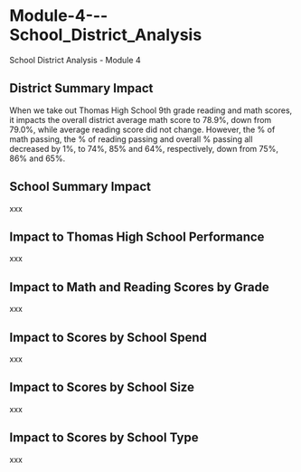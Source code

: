# Module-4---School_District_Analysis
School District Analysis - Module 4
## District Summary Impact
When we take out Thomas High School 9th grade reading and math scores, it impacts the overall district average math score to 78.9%, down from 79.0%, while average reading score did not change. However, the % of math passing, the % of reading passing and overall % passing all decreased by 1%, to 74%, 85% and 64%, respectively, down from 75%, 86% and 65%.
## School Summary Impact
xxx
## Impact to Thomas High School Performance
xxx
## Impact to Math and Reading Scores by Grade
xxx
## Impact to Scores by School Spend 
xxx
## Impact to Scores by School Size
xxx
## Impact to Scores by School Type
xxx
